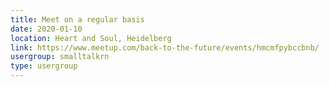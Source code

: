 ```yaml
---
title: Meet on a regular basis
date: 2020-01-10
location: Heart and Soul, Heidelberg
link: https://www.meetup.com/back-to-the-future/events/hmcmfpybccbnb/
usergroup: smalltalkrn
type: usergroup
---
```

